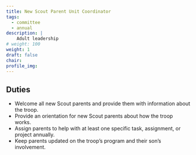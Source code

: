 ```yaml
---
title: New Scout Parent Unit Coordinator
tags:
  - committee
  - annual
description: |
    Adult leadership
# weight: 100
weight: 1
draft: false
chair:
profile_img:
---
```


## Duties

- Welcome all new Scout parents and provide them with information about the
  troop.
- Provide an orientation for new Scout parents about how the troop works.
- Assign parents to help with at least one specific task, assignment, or project
  annually.
- Keep parents updated on the troop’s program and their son’s involvement.
